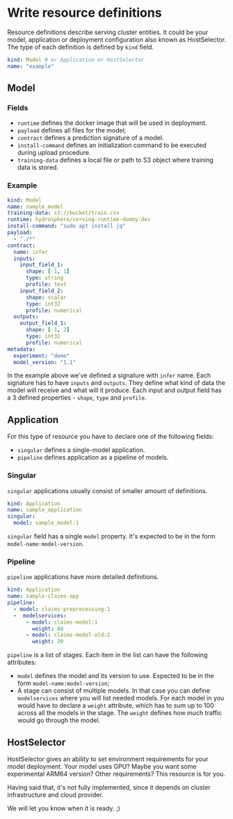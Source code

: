 # Write resource definitions

Resource definitions describe serving cluster entities. It could be your 
model, application or deployment configuration also known as HostSelector. 
The type of each definition is defined by `kind` field. 

```yaml
kind: Model # or Application or HostSelector
name: "example"
```

## Model

### Fields

- `runtime` defines the docker image that will be used in deployment.
- `payload` defines all files for the model;
- `contract` defines a prediction signature of a model.
- `install-command` defines an initialization command to be executed 
during upload procedure.
- `training-data` defines a local file or path to S3 object where training 
data is stored.

### Example

```yaml
kind: Model
name: sample_model
training-data: s3://bucket/train.csv
runtime: hydrosphere/serving-runtime-dummy:dev
install-command: "sudo apt install jq" 
payload: 
  - "./*"
contract:
  name: infer
  inputs:
	input_field_1:
	  shape: [-1, 1]
	  type: string
	  profile: text
	input_field_2:
	  shape: scalar
	  type: int32
	  profile: numerical
  outputs: 
	output_field_1:
	  shape: [-1, 2]
	  type: int32 
	  profile: numerical
metadata:
  experiment: "demo"
  model_version: "1.1"

```

In the example above we've defined a signature with `infer` name. Each 
signature has to have `inputs` and `outputs`. They define what kind of 
data the model will receive and what will it produce. Each input and 
output field has a 3 defined properties - `shape`, `type` and `profile`. 


## Application

For this type of resource you have to declare one of the following fields:

- `singular` defines a single-model application. 
- `pipeline` defines application as a pipeline of models.  

### Singular

`singular` applications usually consist of smaller amount of definitions. 

```yaml
kind: Application
name: sample_application
singular:
  model: sample_model:1
```

`singular` field has a single `model` property. It's expected to be in 
the form `model-name:model-version`.

### Pipeline

`pipeline` applications have more detailed definitions.

```yaml
kind: Application
name: sample-claims-app
pipeline:
  - model: claims-preprocessing:1
  -  modelservices:
      - model: claims-model:1
        weight: 80
      - model: claims-model-old:2
        weight: 20
```

`pipeline` is a list of stages. Each item in the list can have the 
following attributes:
- `model` defines the model and its version to use. Expected to be in the 
form `model-name:model-version`;
- A stage can consist of multiple models. In that case you can define 
`modelservices` where you will list needed models. For each model in you 
would have to declare a `weight` attribute, which has to sum up to 100 
across all the models in the stage. The `weight` defines how much traffic 
would go through the model.


## HostSelector

HostSelector gives an ability to set environment requirements for your 
model deployment. Your model uses GPU? Maybe you want some experimental 
ARM64 version? Other requirements? This resource is for you.

Having said that, it's not fully implemented, since it depends on cluster 
infrastructure and cloud provider.

We will let you know when it is ready. ;)
